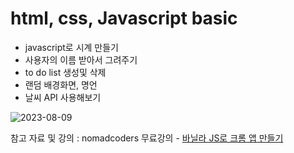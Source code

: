 # html, css, Javascript basic

- javascript로 시계 만들기
- 사용자의 이름 받아서 그려주기
- to do list 생성및 삭제
- 랜덤 배경화면, 명언
- 날씨 API 사용해보기

![2023-08-09](https://github.com/leesulgi66/Algorithm/assets/107823688/cfb3806c-55c3-43d1-b69a-df3b8bc895a8)


참고 자료 및 강의 : nomadcoders 무료강의 - [바닐라 JS로 크롬 앱 만들기](https://nomadcoders.co/javascript-for-beginners/lectures/2866)
